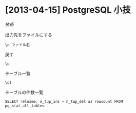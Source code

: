 # [2013-04-15] PostgreSQL 小技
_技術_

出力先をファイルにする

```
\o ファイル名
```

戻す
```
\o
```

テーブル一覧
```
\dt
```

テーブルの件数一覧
```
SELECT relname, n_tup_ins – n_tup_del as rowcount FROM pg_stat_all_tables
```